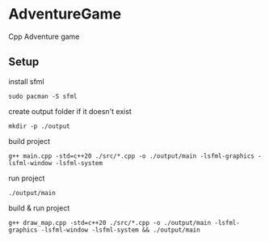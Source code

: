 # AdventureGame

Cpp Adventure game

## Setup

install sfml

```shell
sudo pacman -S sfml
```

create output folder if it doesn't exist

```shell
mkdir -p ./output 
```

build project

```shell
g++ main.cpp -std=c++20 ./src/*.cpp -o ./output/main -lsfml-graphics -lsfml-window -lsfml-system
```

run project

```shell
./output/main
```

build & run project

```shell
g++ draw_map.cpp -std=c++20 ./src/*.cpp -o ./output/main -lsfml-graphics -lsfml-window -lsfml-system && ./output/main
```

